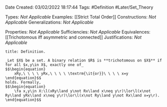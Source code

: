 <div class="topSpace"></div>

Date Created: 03/02/2022 18:17:44
Tags: #Definition #Later/Set_Theory

Types: _Not Applicable_
Examples: [[Strict Total Order]]
Constructions: _Not Applicable_
Generalizations: _Not Applicable_

Properties: _Not Applicable_
Sufficiencies: _Not Applicable_
Equivalences: [[Trichotomous iff asymmetric and connected]]
Justifications: _Not Applicable_

``` ad-Definition
title: Definition.

_Let $X$ be a set. A binary relation $R$ is **trichotomous on $X$** if for all $x,y\in X$, exactly one of_
$$\begin{equation}
    xRy,\ \ \ \ yRx,\ \ \ \ \textrm{\it{or}}\ \ \ \ x=y
\end{equation}$$
holds. Formally,
$$\begin{equation}
    \fa x,y\in X:\l(xRy\land y\not Rx\land x\neq y\r)\lor\l(x\not Ry\land yRx\land x\neq y\r)\lor\l(x\not Ry\land y\not Rx\land x=y\r).
\end{equation}$$

```
